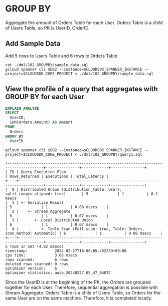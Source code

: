 # GROUP BY

Aggregate the amount of Orders Table for each User.
Orders Table is a child of Users Table, so PK is UserID, OrderID.

## Add Sample Data

Add 5 rows to Users Table and 6 rows to Orders Table

````
cat ./dml/102_GROUPBY/sample_data.sql
gcloud spanner cli $DB2 --instance=$CLOUDSDK_SPANNER_INSTANCE --project=$CLOUDSDK_CORE_PROJECT < ./dml/102_GROUPBY/sample_data.sql
````

## View the profile of a query that aggregates with GROUP BY for each User

``` query1.sql
EXPLAIN ANALYZE
SELECT
  UserID,
  SUM(Orders.Amount) AS Amount
FROM
  Orders
GROUP BY
  UserID
```

```
gcloud spanner cli $DB2 --instance=$CLOUDSDK_SPANNER_INSTANCE --project=$CLOUDSDK_CORE_PROJECT < ./dml/102_GROUPBY/query1.sql
```

```
+----+---------------------------------------------------------------------------------+---------------+------------+---------------+
| ID | Query_Execution_Plan                                                            | Rows_Returned | Executions | Total_Latency |
+----+---------------------------------------------------------------------------------+---------------+------------+---------------+
|  0 | Distributed Union (distribution_table: Users, split_ranges_aligned: true)       | 5             | 1          | 0.1 msecs     |
|  1 | +- Serialize Result                                                             | 5             | 1          | 0.08 msecs    |
|  2 |    +- Stream Aggregate                                                          | 5             | 1          | 0.07 msecs    |
|  3 |       +- Local Distributed Union                                                | 6             | 1          | 0.07 msecs    |
|  4 |          +- Table Scan (Full scan: true, Table: Orders, scan_method: Automatic) | 6             | 1          | 0.06 msecs    |
+----+---------------------------------------------------------------------------------+---------------+------------+---------------+
5 rows in set (4.82 msecs)
timestamp:            2024-02-27T16:08:05.452253+09:00
cpu time:             3.86 msecs
rows scanned:         6 rows
deleted rows scanned: 0 rows
optimizer version:    6
optimizer statistics: auto_20240227_05_47_04UTC
```

Since the UserID is at the beginning of the PK, the Orders are grouped together for each User.
Therefore, sequential aggregation is possible with Stream Aggregate.
Orders Table is a child of Users Table, so Orders for the same User are on the same machine.
Therefore, it is completed locally.